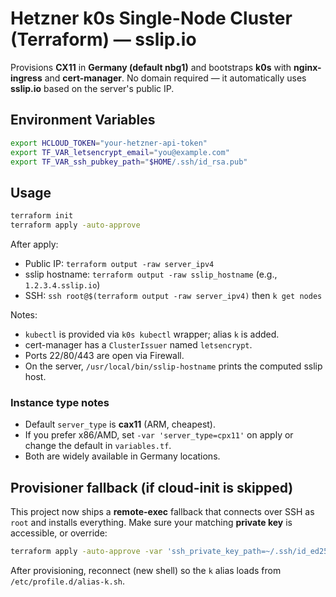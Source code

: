 
# Hetzner k0s Single-Node Cluster (Terraform) — sslip.io

Provisions **CX11** in **Germany (default nbg1)** and bootstraps **k0s** with **nginx-ingress** and **cert-manager**.
No domain required — it automatically uses **sslip.io** based on the server's public IP.

## Environment Variables
```bash
export HCLOUD_TOKEN="your-hetzner-api-token"
export TF_VAR_letsencrypt_email="you@example.com"
export TF_VAR_ssh_pubkey_path="$HOME/.ssh/id_rsa.pub"
```

## Usage
```bash
terraform init
terraform apply -auto-approve
```

After apply:
- Public IP: `terraform output -raw server_ipv4`
- sslip hostname: `terraform output -raw sslip_hostname` (e.g., `1.2.3.4.sslip.io`)
- SSH: `ssh root@$(terraform output -raw server_ipv4)` then `k get nodes`

Notes:
- `kubectl` is provided via `k0s kubectl` wrapper; alias `k` is added.
- cert-manager has a `ClusterIssuer` named `letsencrypt`.
- Ports 22/80/443 are open via Firewall.
- On the server, `/usr/local/bin/sslip-hostname` prints the computed sslip host.


### Instance type notes
- Default `server_type` is **cax11** (ARM, cheapest).
- If you prefer x86/AMD, set `-var 'server_type=cpx11'` on apply or change the default in `variables.tf`.
- Both are widely available in Germany locations.


## Provisioner fallback (if cloud-init is skipped)
This project now ships a **remote-exec** fallback that connects over SSH as `root` and installs everything.
Make sure your matching **private key** is accessible, or override:
```bash
terraform apply -auto-approve -var 'ssh_private_key_path=~/.ssh/id_ed25519'
```
After provisioning, reconnect (new shell) so the `k` alias loads from `/etc/profile.d/alias-k.sh`.
